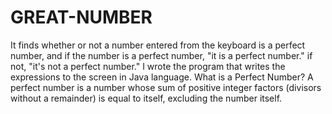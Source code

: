 # GREAT-NUMBER
It finds whether or not a number entered from the keyboard is a perfect number, and if the number is a perfect number, "it is a perfect number." if not, "it's not a perfect number." I wrote the program that writes the expressions to the screen in Java language.  What is a Perfect Number? A perfect number is a number whose sum of positive integer factors (divisors without a remainder) is equal to itself, excluding the number itself.
